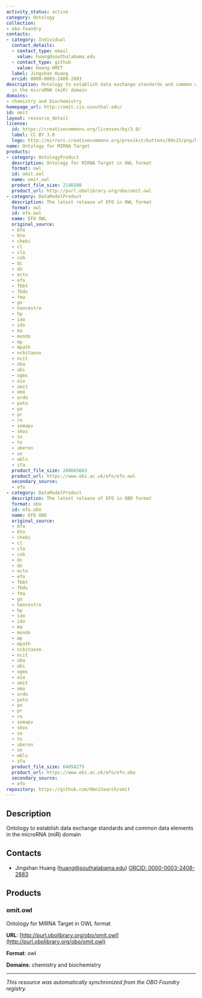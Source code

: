 ```yaml
---
activity_status: active
category: Ontology
collection:
- obo-foundry
contacts:
- category: Individual
  contact_details:
  - contact_type: email
    value: huang@southalabama.edu
  - contact_type: github
    value: Huang-OMIT
  label: Jingshan Huang
  orcid: 0000-0003-2408-2883
description: Ontology to establish data exchange standards and common data elements
  in the microRNA (miR) domain
domains:
- chemistry and biochemistry
homepage_url: http://omit.cis.usouthal.edu/
id: omit
layout: resource_detail
license:
  id: https://creativecommons.org/licenses/by/3.0/
  label: CC BY 3.0
  logo: http://mirrors.creativecommons.org/presskit/buttons/80x15/png/by.png
name: Ontology for MIRNA Target
products:
- category: OntologyProduct
  description: Ontology for MIRNA Target in OWL format
  format: owl
  id: omit.owl
  name: omit.owl
  product_file_size: 2146508
  product_url: http://purl.obolibrary.org/obo/omit.owl
- category: DataModelProduct
  description: The latest release of EFO in OWL format
  format: owl
  id: efo.owl
  name: EFO OWL
  original_source:
  - bfo
  - bto
  - chebi
  - cl
  - clo
  - cob
  - dc
  - do
  - ecto
  - efo
  - fbbt
  - fbdv
  - fma
  - go
  - hancestro
  - hp
  - iao
  - ido
  - ma
  - mondo
  - mp
  - mpath
  - ncbitaxon
  - ncit
  - oba
  - obi
  - ogms
  - oio
  - omit
  - omo
  - ordo
  - pato
  - po
  - pr
  - ro
  - semapv
  - skos
  - so
  - to
  - uberon
  - uo
  - wbls
  - zfa
  product_file_size: 240665663
  product_url: https://www.ebi.ac.uk/efo/efo.owl
  secondary_source:
  - efo
- category: DataModelProduct
  description: The latest release of EFO in OBO format
  format: obo
  id: efo.obo
  name: EFO OBO
  original_source:
  - bfo
  - bto
  - chebi
  - cl
  - clo
  - cob
  - dc
  - do
  - ecto
  - efo
  - fbbt
  - fbdv
  - fma
  - go
  - hancestro
  - hp
  - iao
  - ido
  - ma
  - mondo
  - mp
  - mpath
  - ncbitaxon
  - ncit
  - oba
  - obi
  - ogms
  - oio
  - omit
  - omo
  - ordo
  - pato
  - po
  - pr
  - ro
  - semapv
  - skos
  - so
  - to
  - uberon
  - uo
  - wbls
  - zfa
  product_file_size: 64058275
  product_url: https://www.ebi.ac.uk/efo/efo.obo
  secondary_source:
  - efo
repository: https://github.com/OmniSearch/omit
---
```

## Description

Ontology to establish data exchange standards and common data elements in the microRNA (miR) domain

## Contacts

- Jingshan Huang (huang@southalabama.edu) [ORCID: 0000-0003-2408-2883](https://orcid.org/0000-0003-2408-2883)

## Products

### omit.owl

Ontology for MIRNA Target in OWL format

**URL**: [http://purl.obolibrary.org/obo/omit.owl](http://purl.obolibrary.org/obo/omit.owl)

**Format**: owl

**Domains**: chemistry and biochemistry

---

*This resource was automatically synchronized from the OBO Foundry registry.*